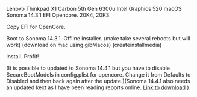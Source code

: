 Lenovo Thinkpad X1 Carbon 5th Gen 6300u Intel Graphics 520 macOS Sonoma 14.3.1 EFI Opencore. 20K4, 20K3.

Copy EFI for OpenCore.

Boot to Sonoma 14.3.1. Offline installer. (make take several reboots but will work) (download on mac using gibMacos) (createinstallmedia)

Install. Profit! 

(It is possible to updated to Sonoma 14.4.1 but you have to disable SecureBootModels in config.plist for opencore. Change it from Defaults to Disabled and then back again after the update.)(Sonoma 14.4.1 also needs an updated kext as I have been reading reports online. [
Link to download](https://github.com/OpenIntelWireless/itlwm/releases/download/v2.3.0-alpha/AirportItlwm-Sonoma14.4-v2.3.0-DEBUG-alpha-e886ebb.zip) )
